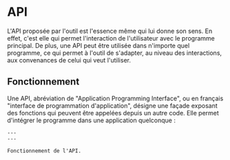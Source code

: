 # API
L'API proposée par l'outil est l'essence même qui lui donne son sens. En effet, c'est elle qui permet l'interaction de l'utilisateur avec le programme principal. De plus, une API peut être utilisée dans n'importe quel programme, ce qui permet à l'outil de s'adapter, au niveau des interactions, aux convenances de celui qui veut l'utiliser.

## Fonctionnement
Une API, abréviation de "Application Programming Interface", ou en français "interface de programmation d'application", désigne une façade exposant des fonctions qui peuvent être appelées depuis un autre code. Elle permet d'intégrer le programme dans une application quelconque :

```{figure} images/api.jpg
---
---

Fonctionnement de l'API.
```
